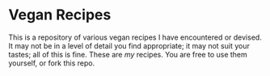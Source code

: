 # Vegan Recipes

This is a repository of various vegan recipes I have encountered or devised. It may not be in a level of detail you find appropriate; it may not suit your tastes; all of this is fine. These are *my* recipes. You are free to use them yourself, or fork this repo.